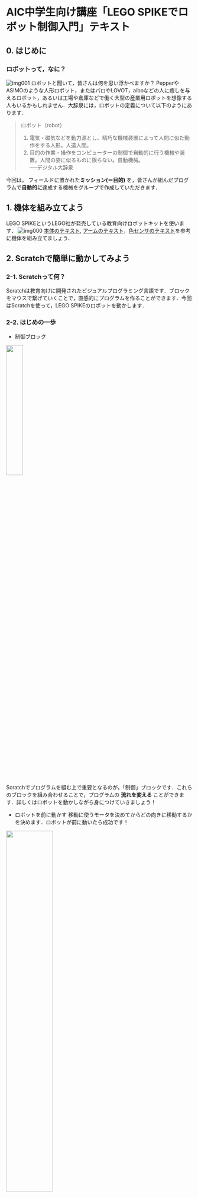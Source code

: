 # AIC中学生向け講座「LEGO SPIKEでロボット制御入門」テキスト

## 0. はじめに
### ロボットって，なに？
![img001](img/img001.png)
ロボットと聞いて，皆さんは何を思い浮かべますか？ PepperやASIMOのような人形ロボット，またはパロやLOVOT，aiboなどの人に癒しを与えるロボット，あるいは工場や倉庫などで働く大型の産業用ロボットを想像する人もいるかもしれません．大辞泉には，ロボットの定義について以下のようにあります．

> ロボット（robot）
> 1. 電気・磁気などを動力源とし、精巧な機械装置によって人間に似た動作をする人形。人造人間。
> 2. 目的の作業・操作をコンピューターの制御で自動的に行う機械や装置。人間の姿に似るものに限らない。自動機械。  
> ──デジタル大辞泉

今回は， フィールドに置かれた**ミッション(＝目的)** を，皆さんが組んだプログラムで**自動的に**達成する機械をグループで作成していただきます．

## 1. 機体を組み立てよう
LEGO SPIKEというLEGO社が発売している教育向けロボットキットを使います．
![img000](img/img000.png)
[本体のテキスト](https://education.lego.com/v3/assets/blt293eea581807678a/blte58422fa7d508a60/5f8802b882eaa522ca601c9f/driving-base-bi-pdf-book1of1.pdf), [アームのテキスト](https://education.lego.com/v3/assets/blt293eea581807678a/blt4bbe3f59ee1a3097/5f88024bde194e1bde3f0844/driving-base-tools-accessories-bi-pdf-book1of1.pdf)，[色センサのテキスト](https://education.lego.com/v3/assets/blt293eea581807678a/bltc7abeab0450c5a27/5f880246e787ed1c02270883/driving-base-with-color-sensor-bi-pdf-book1of1.pdf)を参考に機体を組み立てましょう．

## 2. Scratchで簡単に動かしてみよう
### 2-1. Scratchって何？
Scratchは教育向けに開発されたビジュアルプログラミング言語です．ブロックをマウスで繋げていくことで，直感的にプログラムを作ることができます．今回はScratchを使って，LEGO SPIKEのロボットを動かします．

### 2-2. はじめの一歩
- 制御ブロック
<img src='img/code003.png' width=30%>  

Scratchでプログラムを組む上で重要となるのが，「制御」ブロックです．これらのブロックを組み合わせることで，プログラムの **流れを変える** ことができます．詳しくはロボットを動かしながら身につけていきましょう！

- ロボットを前に動かす
移動に使うモータを決めてからどの向きに移動するかを決めます．ロボットが前に動いたら成功です！
<img src='img/code000.png' width=50%>  

- アームを動かす
位置指定ブロックを使うと，モータを指定した角度に回すことができます．また，マイブロックを定義することで，処理のまとまりにわかりやすい名前をつけることができます．ここでは，アームでつかむ動きとはなす動きをマイブロックにしてみました．
<img src='img/code001.png' width=50%>  

- センサーを見る
よく使うのは以下の形です．
<img src='img/code002.png' width=50%>  

このようにすると，「ずっと」のループの中で常にセンサの情報を読んで，条件を満たしたときに「もし」の中に入るという動作になります．

### 2-3. 小課題
上を参考に，センサの色が黄色ならばロボットが止まる，というプログラムを組んでみましょう．

## 3. ミッションを達成できるプログラムを考えてみよう！
### 3-1. 線をトレースしよう
以下のプログラムを作ってみましょう．  
<img src='img/code004.png' width=50%>  

それぞれの「もし」ブロックの中をどうすれば線をトレースして走れるか，考えてみよう．

### 3-2. 障害物をよけるマイブロックを作ろう
実際に試しながら，障害物をよける動作を作ろう！
ステップ1. どういう動作をすれば避けられるか，ワークシートに書き出してみよう．

<img src='img/worksheet.png' width=50%>  

ステップ2. 上の流れを一つずつブロックにしよう．
ステップ3. ブロックを順番通り組み合わせよう．

### 3-3. オブジェクトをつかむ/はなすマイブロックを作ろう
ヒント

<img src='img/code005.png' width=50%>  

上の`???`をいくつにしたらうまくつかめるだろうか？

### 3-4. ブロックを組み合わせて一連の動きを作ろう
今まで使ってきた「制御」ブロックや3-3までで作ってきたマイブロック，またその他のブロックを組み合わせて一連の流れを作ろう．
ステップ1. どういう動作をすれば避けられるか，ワークシートに書き出してみよう．

<img src='img/worksheet.png' width=50%>  

ステップ2. 上の流れを一つずつブロックにしよう．  
ステップ3. ブロックを順番通り組み合わせよう．  


## 4. 実際に走らせてみよう
メンターの指示で，グループごとにロボットを走らせよう．また，他のグループの動きを観察してみよう．  
### 競技ルール詳細
- 競技時間は3分です．
- ロボットは以下の項目を達成するごとにポイントを獲得します．

| 項目                                 | ポイント |
| ------------------------------------ | -------- |
| ※スタートラインを超える              | 5        |
| ※チェックポイント1を通過             | 5        |
| ※チェックポイント2を通過             | 5        |
| 障害物を認識                         | 5        |
| 障害物を回避                         | 5        |
| 障害物を回避後コースに復帰           | 5        |
| 黄色線検知                           | 5        |
| オブジェクトをつかむ                 | 5        |
| ※ゴール                              | 5        |
| オブジェクトを離す                   | 5        |
| オブジェクトがゴール内に収まっている | 5        |
| ※達成ボーナス                        | 5        |
| 合計                                 | 60       |

※がついている項目をすべて達成した場合，達成ボーナスとして5点が加点されます．

- ロボットが以下の項目を侵すごとに減点されます．

| 項目                   | ポイント |
| ---------------------- | -------- |
| 障害物を倒す           | -5       |
| オブジェクトを破壊する | -5       |
| フィールド外に出る     | -1       |


- 競技中，宣言することで競技をいつでもやり直す(リトライ)ことができます．スタートからリトライまでを1回のトライと呼びます．
- 得点はトライごとにカウントされ，3分を経過した時点で最も高いトライの得点が最終得点となります．
- 宣言することで競技中でも競技を終了できます．
- 同点チームが複数あった場合，よりゴールに近くまで進んでいたほうが勝利となります．
- 満点チームが複数あった場合，満点のトライにおいてゴールに到達するまでの時間が短かったほうが勝利となります．
- 上記2点を加味しても決着がつかない場合は引き分けとします．

## 5. 結果発表・講評
チームごとの結果発表と講評を行います．

## 5. おわりに
短い時間でしたが，ロボット製作を通じてプログラミングに触れてもらいました．これをきっかけにアルゴリズムやロボットプログラミングに興味を持ってもらえれば幸いです．最後に本講習会に関するアンケートがあるのでお答えください．

[アンケート](https://forms.gle/hZVPYrLSaCaXznJD6)



#### 画像引用元
https://robotstart.info/robot-database/pepper  
https://www.honda.co.jp/ASIMO/about/#newtype  
https://www.youtube.com/channel/UCptHYKMWRCrj2bWr74qhb5w  
https://www.kyotoss.co.jp/product/  